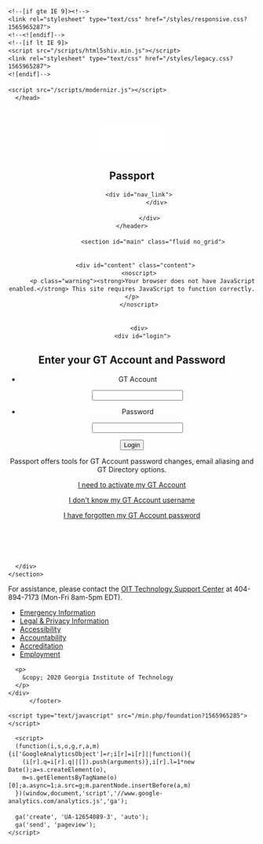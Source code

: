<!doctype html>
<html lang="en">
  <head>
    <meta charset="utf-8" />
    <meta name="viewport" content="width=device-width, initial-scale=1">
    <title>Georgia Tech :: Account Management :: Passport</title>
    <meta http-equiv="X-UA-Compatible" content="IE=edge">
    <link rel="shortcut icon" href="/images/favicon.ico">
    <!--<meta http-equiv="Content-Style-Type" content="text/css"> -->

    <!--[if gte IE 9]><!-->
    <link rel="stylesheet" type="text/css" href="/styles/responsive.css?1565965287">
    <!--<![endif]-->
    <!--[if lt IE 9]>
    <script src="/scripts/html5shiv.min.js"></script>
    <link rel="stylesheet" type="text/css" href="/styles/legacy.css?1565965287">
    <![endif]-->

    <script src="/scripts/modernizr.js"></script>
      </head>

  <body>

  <p class="readeronly">
      </p>

  <div id="prefooter">
    <header>
      <div id="identity">
                <h1 id="gt-logo" class="">
          <img src="/images/logo-gt.png" alt="Georgia Tech" />
        </h1>
                <h2 id="site-title">
          Passport
        </h2>
      </div>
      <div id="mobile-menu"></div>
      <div id="primary-menus">
        
        <div id="nav_link">
                  </div>

              </div>
    </header>

                <section id="main" class="fluid no_grid">

      
      <div id="content" class="content">
        <noscript>
          <p class="warning"><strong>Your browser does not have JavaScript enabled.</strong> This site requires JavaScript to function correctly.</p>
        </noscript>

                
        <div>
          <div id="login">
  
  
  
  <div id="login_box" class="focus_input">
    <h2>Enter your GT Account and Password</h2>
        <div class="gt_form"><form enctype="application/x-www-form-urlencoded" action="" method="post"><input type="hidden" name="csrf_token" value="MjY5NTIwMTEzNg==">
<ul class="fields"><li class="field"><label for="username" class="optional">GT Account</label>

<input type="text" name="username" id="username" value="" autocorrect="off" autocapitalize="off"></li>
<li class="field"><label for="password" class="optional">Password</label>

<input type="password" name="password" id="password" value=""></li></ul>
<div class="buttons"><span>
<input type="submit" name="login" id="login" value="Login"></span></div></form></div>  </div>

  <div id="sidebar">
    <div id="help">
      <p>Passport offers tools for GT Account password changes, email aliasing and GT Directory options.</p>
              <div id="dont_know">
          <p><a href="/activation/select-affiliation" class="nowrap">I need to activate my GT Account</a></p>
          <p><a href="/activation/forgot-username" class="nowrap">I don't know my GT Account username</a></p>
          <p><a href="/activation/forgot-password" class="nowrap">I have forgotten my GT Account password</a></p>
        </div>
          </div>
  </div>

<div class="clear">&nbsp;</div>
</div>
        </div>

      </div>
    </section>
  </div>
  <section id="superfooter">
    <div id="superfooter-content">
      <div class="support_notice">
                  For assistance, please contact the <span class="nowrap">
            <a href="http://tsc.oit.gatech.edu/" target="_blank">OIT Technology Support Center</a>
           </span> at <span class="nowrap">404-894-7173 (Mon-Fri 8am-5pm EDT).</span>
              </div>
    </div>
  </section>
  <footer id="footer">
    <div id="footer-content">
      <ul>
          <li><a href="http://www.gatech.edu/emergency/">Emergency Information</a></li
          ><li><a href="http://www.gatech.edu/legal/">Legal &amp; Privacy Information</a></li
          ><li><a href="http://www.gatech.edu/accessibility">Accessibility</a></li
          ><li><a href="http://www.gatech.edu/accountability/">Accountability</a></li
          ><li><a href="https://www.gatech.edu/accreditation/">Accreditation</a></li
          ><li><a href="http://www.careers.gatech.edu/">Employment</a></li>
      </ul>

      <p>
        &copy; 2020 Georgia Institute of Technology
      </p>
    </div>
          </footer>

  <script type="text/javascript" src="/min.php/jquery?1565965285"></script>
  <!--[if gt IE 8]><!-->
    <script type="text/javascript" src="/min.php/foundation?1565965285"></script>
  <!--<![endif]-->

      <script>
      (function(i,s,o,g,r,a,m){i['GoogleAnalyticsObject']=r;i[r]=i[r]||function(){
        (i[r].q=i[r].q||[]).push(arguments)},i[r].l=1*new Date();a=s.createElement(o),
        m=s.getElementsByTagName(o)[0];a.async=1;a.src=g;m.parentNode.insertBefore(a,m)
      })(window,document,'script','//www.google-analytics.com/analytics.js','ga');

      ga('create', 'UA-12654089-3', 'auto');
      ga('send', 'pageview');
    </script>
  
  </body>
</html>

<!-- passport-prod4.gatech.edu -->
